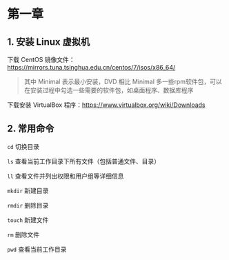 # 第一章
## 1. 安装 Linux 虚拟机
下载 CentOS 镜像文件：https://mirrors.tuna.tsinghua.edu.cn/centos/7/isos/x86_64/

> 其中 Minimal 表示最小安装，DVD 相比 Minimal 多一些rpm软件包，可以在安装过程中勾选一些需要的软件包，如桌面程序、数据库程序

下载安装 VirtualBox 程序：https://www.virtualbox.org/wiki/Downloads

## 2. 常用命令
`cd`  切换目录

`ls`  查看当前工作目录下所有文件（包括普通文件、目录）

`ll`  查看文件并列出权限和用户组等详细信息

`mkdir` 新建目录

`rmdir` 删除目录

`touch` 新建文件

`rm`    删除文件

`pwd`   查看当前工作目录
